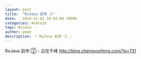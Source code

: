 ```yaml
---
layout: post
title:  "RxJava 前传 ②"
date:   2019-11-02 10:02:00 +0800
categories: Android
tags: RxJava
author: pepe
description: 『 RxJava 前传 ② 』
---
```



RxJava 前传 ② - 云在千峰
http://blog.chengyunfeng.com/?p=731



